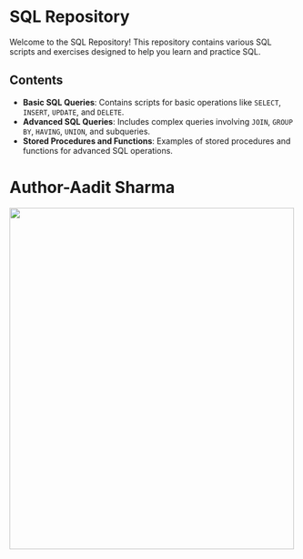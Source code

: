 # SQL Repository

Welcome to the SQL Repository! This repository contains various SQL scripts and exercises designed to help you learn and practice SQL.

## Contents

- **Basic SQL Queries**: Contains scripts for basic operations like `SELECT`, `INSERT`, `UPDATE`, and `DELETE`.
- **Advanced SQL Queries**: Includes complex queries involving `JOIN`, `GROUP BY`, `HAVING`, `UNION`, and subqueries.
- **Stored Procedures and Functions**: Examples of stored procedures and functions for advanced SQL operations.

<h1>Author-Aadit Sharma</h1>

<img src="https://th.bing.com/th/id/R.485c1b9a2393293b941844758155d7e4?rik=87hcLYB3SLkM7Q&pid=ImgRaw&r=0" width="500" height="600">

